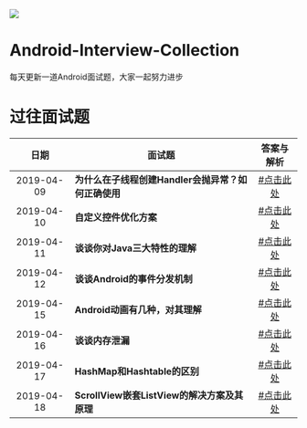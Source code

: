 ![](https://github.com/safier/Android-Interview-Collection/blob/master/android-interview/asset/logo.png)  
# Android-Interview-Collection
每天更新一道Android面试题，大家一起努力进步

# 过往面试题

|     日期   |                  面试题           |              答案与解析        |  
| :-------: | ----------------------------------------------------------------------------- | :-----------------------------------: | 
| 2019-04-09 | **为什么在子线程创建Handler会抛异常？如何正确使用** |  [#点击此处](https://github.com/safier/Android-Interview-Collection/issues/1) |  
| 2019-04-10 | **自定义控件优化方案** | [#点击此处](https://github.com/safier/Android-Interview-Collection/issues/2) |  
| 2019-04-11 | **谈谈你对Java三大特性的理解** | [#点击此处](https://github.com/safier/Android-Interview-Collection/issues/3) |  
| 2019-04-12 | **谈谈Android的事件分发机制** | [#点击此处](https://github.com/safier/Android-Interview-Collection/issues/4) |  
| 2019-04-15 | **Android动画有几种，对其理解** | [#点击此处](https://github.com/safier/Android-Interview-Collection/issues/5) |  
| 2019-04-16 | **谈谈内存泄漏** | [#点击此处](https://github.com/safier/Android-Interview-Collection/issues/6) |  
| 2019-04-17 | **HashMap和Hashtable的区别** | [#点击此处](https://github.com/safier/Android-Interview-Collection/issues/7) |  
| 2019-04-18 | **ScrollView嵌套ListView的解决方案及其原理** | [#点击此处](https://github.com/safier/Android-Interview-Collection/issues/8) |


